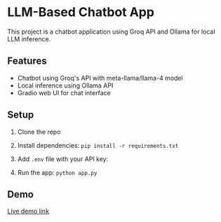 # LLM-Based Chatbot App

This project is a chatbot application using Groq API and Ollama for local LLM inference.

## Features
- Chatbot using Groq's API with meta-llama/llama-4 model
- Local inference using Ollama API
- Gradio web UI for chat interface

## Setup
1. Clone the repo
2. Install dependencies: `pip install -r requirements.txt`
3. Add `.env` file with your API key:

4. Run the app: `python app.py`

## Demo
[Live demo link](https://huggingface.co/spaces/enayat11/chatbot-grok)
